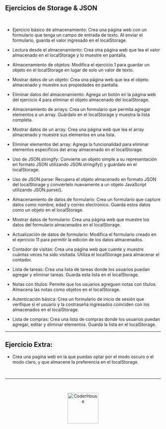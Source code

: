 ## Ejercicios de Storage & JSON

<br>

* Ejercicio básico de almacenamiento:
Crea una página web con un formulario que tenga un campo de entrada de texto. Al enviar el formulario, guarda el valor ingresado en el localStorage.

* Lectura desde el almacenamiento:
Crea otra página web que lea el valor almacenado en el localStorage y lo muestre en pantalla.

* Almacenamiento de objetos:
Modifica el ejercicio 1 para guardar un objeto en el localStorage en lugar de solo un valor de texto.

* Mostrar datos de un objeto:
Crea una página web que lea el objeto almacenado y muestre sus propiedades en pantalla.

* Eliminar datos del almacenamiento:
Agrega un botón en la página web del ejercicio 4 para eliminar el objeto almacenado del localStorage.

* Almacenamiento de arrays:
Crea un formulario que permita agregar elementos a un array. Guárdalo en el localStorage y muestra la lista completa.

* Mostrar datos de un array:
Crea una página web que lea el array almacenado y muestre sus elementos en una lista.

* Eliminar elementos del array:
Agrega la funcionalidad para eliminar elementos específicos del array almacenado en el localStorage.

* Uso de JSON.stringify:
Convierte un objeto simple a su representación en formato JSON utilizando JSON.stringify() y guárdalo en el localStorage.

* Uso de JSON.parse:
Recupera el objeto almacenado en formato JSON del localStorage y conviértelo nuevamente a un objeto JavaScript utilizando JSON.parse().

* Almacenamiento de datos de formulario:
Crea un formulario que capture datos como nombre, edad y correo electrónico. Guarda estos datos como un objeto en el localStorage.

* Mostrar datos de formulario:
Crea una página web que muestre los datos del formulario almacenados en el localStorage.

* Actualización de datos de formulario:
Modifica el formulario creado en el ejercicio 11 para permitir la edición de los datos almacenados.

* Contador de visitas:
Crea una página web que cuente y muestre cuántas veces ha sido visitada. Utiliza el localStorage para almacenar el contador.

* Lista de tareas:
Crea una lista de tareas donde los usuarios puedan agregar y eliminar tareas. Guarda esta lista en el localStorage.

* Notas con títulos:
Permite que los usuarios agreguen notas con títulos. Almacena las notas como objetos en el localStorage.

* Autenticación básica:
Crea un formulario de inicio de sesión que verifique si el usuario y la contraseña ingresados coinciden con los almacenados en el localStorage.

* Lista de compras:
Crea una lista de compras donde los usuarios puedan agregar, editar y eliminar elementos. Guarda la lista en el localStorage.


---

## Ejercicio Extra:

* Crea una pagina web en la que puedas optar por el modo oscuro o el modo claro, y que almacene la preferencia en el localStorage.


<br>


---

<br>

<p align="center"> 
    <img src="https://jobs.coderhouse.com/assets/logos_coderhouse.png" alt="CoderHouse"  height="100"/>
</p>